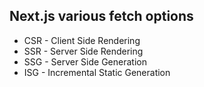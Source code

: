 ## Next.js various fetch options

- CSR - Client Side Rendering
- SSR - Server Side Rendering
- SSG - Server Side Generation
- ISG - Incremental Static Generation




